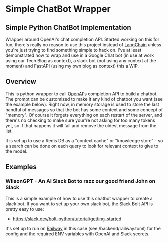 # Simple ChatBot Wrapper
## Simple Python ChatBot Implementation
Wrapper around OpenAI's chat completion API. Started working on this for fun, there's
really no reason to use this project instead of [LangChain](https://docs.langchain.com/docs/)
unless you're just trying to find something simple to hack on. I've at least demonstrated
how to wrap and use in a Google Chat bot (in use at work using our Tech Blog as
context), a slack bot (not using any context at the moment) and FastAPI (using my own
blog as context) this a WIP.

## Overview
This is python wrapper to call [OpenAI](https://platform.openai.com/docs/quickstart)'s
completion API to build a chatbot. The prompt can be customized to make it any kind of
chatbot you want (see the example below). Right now, in memory storage is used to store
the last handful of messages so that the bot has some context and some concept of "memory".
Of course it forgets everything on each restart of the server, and there's no checking
to make sure your're not asking for too many tokens yet, so if that happens it will
fail and remove the oldest message from the list.

It is set up to use a Redis DB as a "context cache" or "knowledge store" - so a search
can be done on each query to look for relevant context to give to the model.

## Examples
### WilsonGPT - An AI Slack Bot to razz our good friend John on Slack

This is a simple example of how to use this chatbot wrapper to create a slack bot.
If you want to set up your own slack bot, the Slack Bolt API is pretty easy to
use: 
- https://slack.dev/bolt-python/tutorial/getting-started

It's set up to run on [Railway](railway.app) in this case (see /backend/railway.toml) for the config
and the required ENV variables with OpenAI and Slack secrets.
